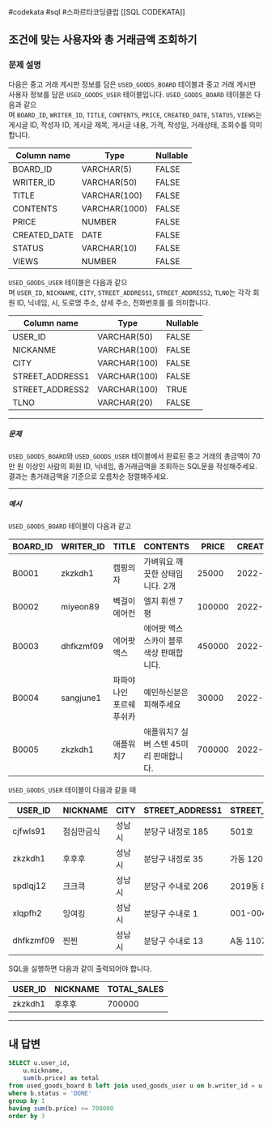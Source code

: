 #codekata #sql #스파르타코딩클럽 [[SQL CODEKATA]]

## 조건에 맞는 사용자와 총 거래금액 조회하기

### 문제 설명

다음은 중고 거래 게시판 정보를 담은 `USED_GOODS_BOARD` 테이블과 중고 거래 게시판 사용자 정보를 담은 `USED_GOODS_USER` 테이블입니다. `USED_GOODS_BOARD` 테이블은 다음과 같으며 `BOARD_ID`, `WRITER_ID`, `TITLE`, `CONTENTS`, `PRICE`, `CREATED_DATE`, `STATUS`, `VIEWS`는 게시글 ID, 작성자 ID, 게시글 제목, 게시글 내용, 가격, 작성일, 거래상태, 조회수를 의미합니다.

|Column name|Type|Nullable|
|---|---|---|
|BOARD_ID|VARCHAR(5)|FALSE|
|WRITER_ID|VARCHAR(50)|FALSE|
|TITLE|VARCHAR(100)|FALSE|
|CONTENTS|VARCHAR(1000)|FALSE|
|PRICE|NUMBER|FALSE|
|CREATED_DATE|DATE|FALSE|
|STATUS|VARCHAR(10)|FALSE|
|VIEWS|NUMBER|FALSE|

`USED_GOODS_USER` 테이블은 다음과 같으며 `USER_ID`, `NICKNAME`, `CITY`, `STREET_ADDRESS1`, `STREET_ADDRESS2`, `TLNO`는 각각 회원 ID, 닉네임, 시, 도로명 주소, 상세 주소, 전화번호를 를 의미합니다.

|Column name|Type|Nullable|
|---|---|---|
|USER_ID|VARCHAR(50)|FALSE|
|NICKANME|VARCHAR(100)|FALSE|
|CITY|VARCHAR(100)|FALSE|
|STREET_ADDRESS1|VARCHAR(100)|FALSE|
|STREET_ADDRESS2|VARCHAR(100)|TRUE|
|TLNO|VARCHAR(20)|FALSE|

---
##### 문제
`USED_GOODS_BOARD`와 `USED_GOODS_USER` 테이블에서 완료된 중고 거래의 총금액이 70만 원 이상인 사람의 회원 ID, 닉네임, 총거래금액을 조회하는 SQL문을 작성해주세요. 결과는 총거래금액을 기준으로 오름차순 정렬해주세요.

----
##### 예시
`USED_GOODS_BOARD` 테이블이 다음과 같고

|BOARD_ID|WRITER_ID|TITLE|CONTENTS|PRICE|CREATED_DATE|STATUS|VIEWS|
|---|---|---|---|---|---|---|---|
|B0001|zkzkdh1|캠핑의자|가벼워요 깨끗한 상태입니다. 2개|25000|2022-11-29|SALE|34|
|B0002|miyeon89|벽걸이 에어컨|엘지 휘센 7평|100000|2022-11-29|SALE|55|
|B0003|dhfkzmf09|에어팟 맥스|에어팟 맥스 스카이 블루 색상 판매합니다.|450000|2022-11-26|DONE|67|
|B0004|sangjune1|파파야나인 포르쉐 푸쉬카|예민하신분은 피해주세요|30000|2022-11-30|DONE|78|
|B0005|zkzkdh1|애플워치7|애플워치7 실버 스텐 45미리 판매합니다.|700000|2022-11-30|DONE|99|

`USED_GOODS_USER` 테이블이 다음과 같을 때

|USER_ID|NICKNAME|CITY|STREET_ADDRESS1|STREET_ADDRESS2|TLNO|
|---|---|---|---|---|---|
|cjfwls91|점심만금식|성남시|분당구 내정로 185|501호|01036344964|
|zkzkdh1|후후후|성남시|분당구 내정로 35|가동 1202호|01032777543|
|spdlqj12|크크큭|성남시|분당구 수내로 206|2019동 801호|01087234922|
|xlqpfh2|잉여킹|성남시|분당구 수내로 1|001-004|01064534911|
|dhfkzmf09|찐찐|성남시|분당구 수내로 13|A동 1107호|01053422914|

SQL을 실행하면 다음과 같이 출력되어야 합니다.

|USER_ID|NICKNAME|TOTAL_SALES|
|---|---|---|
|zkzkdh1|후후후|700000|

---

## 내 답변

```sql
SELECT u.user_id,
    u.nickname,
    sum(b.price) as total
from used_goods_board b left join used_goods_user u on b.writer_id = u.user_id
where b.status = 'DONE'
group by 1
having sum(b.price) >= 700000
order by 3
```